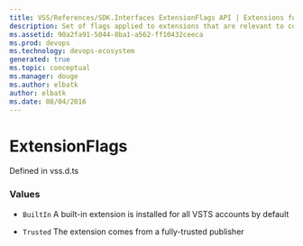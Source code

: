 ```yaml
---
title: VSS/References/SDK.Interfaces ExtensionFlags API | Extensions for Visual Studio Team Services
description: Set of flags applied to extensions that are relevant to contribution consumers
ms.assetid: 90a2fa91-5044-8ba1-a562-ff10432ceeca
ms.prod: devops
ms.technology: devops-ecosystem
generated: true
ms.topic: conceptual
ms.manager: douge
ms.author: elbatk
author: elbatk
ms.date: 08/04/2016
---
```


# ExtensionFlags

Defined in vss.d.ts

### Values

* `BuiltIn` A built-in extension is installed for all VSTS accounts by default

* `Trusted` The extension comes from a fully-trusted publisher

